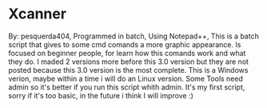 # Xcanner
By: pesquerda404,
 Programmed in batch, Using Notepad++,
 This is a batch script that gives to some cmd comands
 a more graphic appearance.
 Is focused on beginner people,
 for learn how this comands work and what they do.
 I maded 2 versions more before this 3.0
 version but they are not posted because this 3.0 version is the most complete.
 This is a Windows verion, maybe within a time i will do an Linux version.
 Some Tools need admin so it's better if you run this script whith admin. 
It's my first script, sorry if it's too basic, in the future i think I will improve :)
